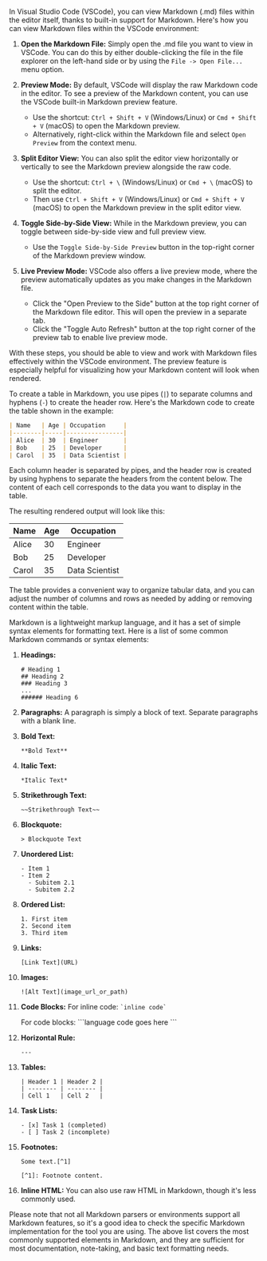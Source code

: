 In Visual Studio Code (VSCode), you can view Markdown (.md) files within the editor itself, thanks to built-in support for Markdown. Here's how you can view Markdown files within the VSCode environment:

1. **Open the Markdown File:**
   Simply open the .md file you want to view in VSCode. You can do this by either double-clicking the file in the file explorer on the left-hand side or by using the `File -> Open File...` menu option.

2. **Preview Mode:**
   By default, VSCode will display the raw Markdown code in the editor. To see a preview of the Markdown content, you can use the VSCode built-in Markdown preview feature.

   - Use the shortcut: `Ctrl + Shift + V` (Windows/Linux) or `Cmd + Shift + V` (macOS) to open the Markdown preview.
   - Alternatively, right-click within the Markdown file and select `Open Preview` from the context menu.

3. **Split Editor View:**
   You can also split the editor view horizontally or vertically to see the Markdown preview alongside the raw code.

   - Use the shortcut: `Ctrl + \` (Windows/Linux) or `Cmd + \` (macOS) to split the editor.
   - Then use `Ctrl + Shift + V` (Windows/Linux) or `Cmd + Shift + V` (macOS) to open the Markdown preview in the split editor view.

4. **Toggle Side-by-Side View:**
   While in the Markdown preview, you can toggle between side-by-side view and full preview view.

   - Use the `Toggle Side-by-Side Preview` button in the top-right corner of the Markdown preview window.

5. **Live Preview Mode:**
   VSCode also offers a live preview mode, where the preview automatically updates as you make changes in the Markdown file.

   - Click the "Open Preview to the Side" button at the top right corner of the Markdown file editor. This will open the preview in a separate tab.
   - Click the "Toggle Auto Refresh" button at the top right corner of the preview tab to enable live preview mode.

With these steps, you should be able to view and work with Markdown files effectively within the VSCode environment. The preview feature is especially helpful for visualizing how your Markdown content will look when rendered.







To create a table in Markdown, you use pipes (`|`) to separate columns and hyphens (`-`) to create the header row. Here's the Markdown code to create the table shown in the example:

```markdown
| Name   | Age | Occupation     |
|--------|-----|----------------|
| Alice  | 30  | Engineer       |
| Bob    | 25  | Developer      |
| Carol  | 35  | Data Scientist |
```

Each column header is separated by pipes, and the header row is created by using hyphens to separate the headers from the content below. The content of each cell corresponds to the data you want to display in the table.

The resulting rendered output will look like this:

| Name   | Age | Occupation     |
|--------|-----|----------------|
| Alice  | 30  | Engineer       |
| Bob    | 25  | Developer      |
| Carol  | 35  | Data Scientist |

The table provides a convenient way to organize tabular data, and you can adjust the number of columns and rows as needed by adding or removing content within the table.











Markdown is a lightweight markup language, and it has a set of simple syntax elements for formatting text. Here is a list of some common Markdown commands or syntax elements:

1. **Headings:**
   ```
   # Heading 1
   ## Heading 2
   ### Heading 3
   ...
   ###### Heading 6
   ```

2. **Paragraphs:**
   A paragraph is simply a block of text. Separate paragraphs with a blank line.

3. **Bold Text:**
   ```
   **Bold Text**
   ```

4. **Italic Text:**
   ```
   *Italic Text*
   ```

5. **Strikethrough Text:**
   ```
   ~~Strikethrough Text~~
   ```

6. **Blockquote:**
   ```
   > Blockquote Text
   ```

7. **Unordered List:**
   ```
   - Item 1
   - Item 2
     - Subitem 2.1
     - Subitem 2.2
   ```

8. **Ordered List:**
   ```
   1. First item
   2. Second item
   3. Third item
   ```

9. **Links:**
   ```
   [Link Text](URL)
   ```

10. **Images:**
    ```
    ![Alt Text](image_url_or_path)
    ```

11. **Code Blocks:**
    For inline code: `` `inline code` ``
    
    For code blocks:
    \```language
    code goes here
    \```

12. **Horizontal Rule:**
    ```
    ---
    ```

13. **Tables:**
    ```
    | Header 1 | Header 2 |
    | -------- | -------- |
    | Cell 1   | Cell 2   |
    ```

14. **Task Lists:**
    ```
    - [x] Task 1 (completed)
    - [ ] Task 2 (incomplete)
    ```

15. **Footnotes:**
    ```
    Some text.[^1]
    
    [^1]: Footnote content.
    ```

16. **Inline HTML:**
    You can also use raw HTML in Markdown, though it's less commonly used.

Please note that not all Markdown parsers or environments support all Markdown features, so it's a good idea to check the specific Markdown implementation for the tool you are using. The above list covers the most commonly supported elements in Markdown, and they are sufficient for most documentation, note-taking, and basic text formatting needs.